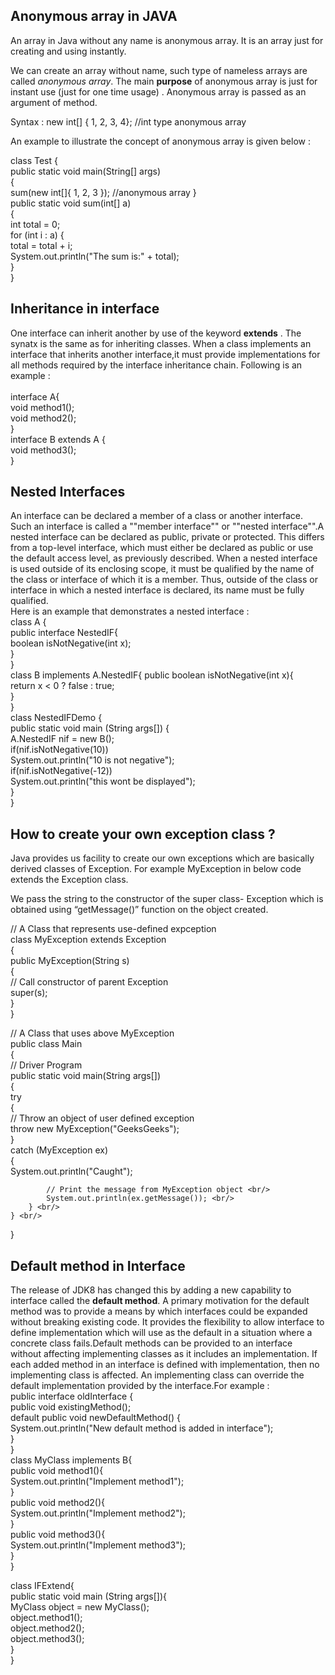 ## Anonymous array in JAVA
An array in Java without any name is anonymous array. It is an array just for creating and using instantly.

We can create an array without name, such type of nameless arrays are called *anonymous array*.
The main **purpose** of anonymous array is just for instant use (just for one time usage) .
Anonymous array is passed as an argument of method.

Syntax :
new int[] { 1, 2, 3, 4};  //int type anonymous array

An example to illustrate the concept of anonymous array is given below :

class Test { <br/>
    public static void main(String[] args) <br/>
    { </br>
        sum(new int[]{ 1, 2, 3 });  //anonymous array
    } </br>
    public static void sum(int[] a) <br/>
    { <br/>
        int total = 0; <br/>
          for (int i : a) { <br/>
            total = total + i; <br/>
         System.out.println("The sum is:" + total); <br/>
    } <br/>
  }
  
  

## Inheritance in interface
One interface can inherit another by use of the keyword **extends** . The synatx is the same as for inheriting classes. When a class implements an interface that inherits another
interface,it must provide implementations for all methods required by the interface inheritance chain. Following is an example : <br/>
<br/>
interface A{ <br/>
  void method1();<br/>
  void method2();<br/>
}<br/>
interface B extends A {<br/>
  void method3();<br/>
}<br/>
## Nested Interfaces
An interface can be declared a member of a class or another interface. Such an interface is called a ""member interface"" or ""nested interface"".A nested interface can be declared as
public, private or protected. This differs from a top-level interface, which must either be declared as public or use the default access level, as previously described. When a nested 
interface is used outside of its enclosing scope, it must be qualified by the name of the class or interface of which it is a member. Thus, outside of the class or interface in which a
nested interface is declared, its name must be fully qualified.<br/>
Here is an example that demonstrates a nested interface : <br/>
class A { <br/>
   public interface NestedIF{ <br/>
boolean isNotNegative(int x); <br/>
}<br/>
}<br/>
class B implements A.NestedIF{
 public boolean isNotNegative(int x){ <br/>
   return x < 0 ? false : true; <br/>
} <br/>
}<br/>
class NestedIFDemo { <br/>
  public static void main (String args[]) { <br/>
     A.NestedIF nif = new B(); <br/>
     if(nif.isNotNegative(10))<br/>
        System.out.println("10 is not negative");<br/>
     if(nif.isNotNegative(-12))<br/>
        System.out.println("this wont be displayed");<br/>
 }<br/>
}<br/>


## How to create your own exception class ?
Java provides us facility to create our own exceptions which are basically derived classes of Exception. For example MyException in below code extends the Exception class.

We pass the string to the constructor of the super class- Exception which is obtained using “getMessage()” function on the object created.<br/>

// A Class that represents use-defined expception <br/>
class MyException extends Exception <br/>
{ <br/>
    public MyException(String s) <br/>
    { <br/>
        // Call constructor of parent Exception <br/>
        super(s); <br/>
    } <br/>
} <br/>
  
// A Class that uses above MyException <br/>
public class Main <br/>
{ <br/>
    // Driver Program <br/>
    public static void main(String args[]) <br/>
    { <br/>
        try<br/>
        { <br/>
            // Throw an object of user defined exception <br/>
            throw new MyException("GeeksGeeks"); <br/>
        } <br/>
        catch (MyException ex) <br/>
        { <br/>
            System.out.println("Caught"); <br/>
  
            // Print the message from MyException object <br/>
            System.out.println(ex.getMessage()); <br/>
        } <br/>
    } <br/>
} 
       
       





## Default method in Interface 
The release of JDK8 has changed this by adding a new capability to interface called the **default method**. A primary motivation for the default method was to provide 
a means by which interfaces could be expanded without breaking existing code. It provides the flexibility to allow interface to define implementation which will use as 
the default in a situation where a concrete class fails.Default methods can be provided to an interface without affecting implementing classes as it includes an implementation. 
If each added method in an interface is defined with implementation, then no implementing class is affected. An implementing class can override the default implementation provided 
by the interface.For example : <br/>
public interface oldInterface { <br/>
    public void existingMethod(); <br/>
        default public void newDefaultMethod() { <br/>
        System.out.println("New default method is added in interface"); <br/>
    } <br/>
}<br/>
class MyClass implements B{ <br/>
   public void method1(){<br/>
    System.out.println("Implement method1");<br/>
}<br/>
public void method2(){<br/>
    System.out.println("Implement method2");<br/>
}<br/>
public void method3(){<br/>
    System.out.println("Implement method3");<br/>
 }<br/>
}<br/>

class IFExtend{<br/>
public static void main (String args[]){<br/>
   MyClass object = new MyClass();<br/>
    object.method1();<br/>
    object.method2();<br/>
    object.method3();<br/>
 }<br/>
}<br/>

